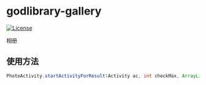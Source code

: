 godlibrary-gallery
======================
[![License](https://img.shields.io/badge/license-Apache%202-blue.svg)](https://www.apache.org/licenses/LICENSE-2.0)

相册
## 使用方法
```java
PhotoActivity.startActivityForResult(Activity ac, int checkMax, ArrayList<String> checkPath, int resultCode)
```
